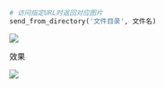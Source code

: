 <!--
 * @Description: 
 * @Version: 1.0
 * @Author: DaLao
 * @Email: dalao_li@163.com
 * @Date: 2021-11-13 19:15:39
 * @LastEditors: DaLao
 * @LastEditTime: 2021-11-13 20:41:02
-->

```py
# 访问指定URL时返回对应图片
send_from_directory('文件目录', 文件名)
```

![](https://cdn.hurra.ltd/img/20211113191621.png)

效果

![](https://cdn.hurra.ltd/img/20211113191826.png)